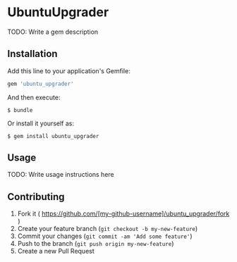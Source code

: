 # UbuntuUpgrader

TODO: Write a gem description

## Installation

Add this line to your application's Gemfile:

```ruby
gem 'ubuntu_upgrader'
```

And then execute:

    $ bundle

Or install it yourself as:

    $ gem install ubuntu_upgrader

## Usage

TODO: Write usage instructions here

## Contributing

1. Fork it ( https://github.com/[my-github-username]/ubuntu_upgrader/fork )
2. Create your feature branch (`git checkout -b my-new-feature`)
3. Commit your changes (`git commit -am 'Add some feature'`)
4. Push to the branch (`git push origin my-new-feature`)
5. Create a new Pull Request
